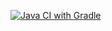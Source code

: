 [![Java CI with Gradle](https://github.com/ElviraAnisenko/AutoTestHW2.3.4/actions/workflows/gradle.yml/badge.svg)](https://github.com/ElviraAnisenko/AutoTestHW2.3.4/actions/workflows/gradle.yml)